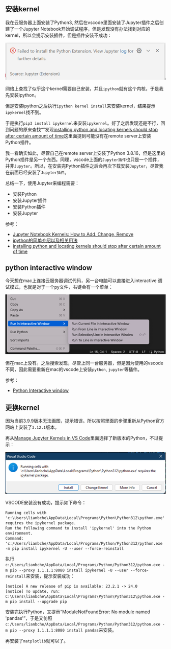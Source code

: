 ## 安装kernel

我在云服务器上面安装了Python3, 然后在vscode里面安装了Jupyter插件之后创建了一个Jupyter Notebook开始调试程序，但是发现没有办法找到对应的kernel，所以会提示安装插件，但是插件安装不成功：

![](./run_error.png)

网络上查找了似乎这个kernel需要自己安装，并且`ipython`就有这个内核，于是我先安装ipython。

但是安装ipython之后执行`ipython kernel install`来安装kernel，结果提示`ipykernel`找不到。

于是执行`pip3 install ipykernel`来安装`ipykernel`。好了之后发现还是不行，回到问题的原来查找“”发现[installing python and locating kernels should stop after certain amount of time](https://github.com/microsoft/vscode-jupyter/issues/10617)这里面提到可能没有在remote server上安装Python插件。

我一看确实如此，尽管自己在remote server上安装了Python 3.8.16，但是这里的Python插件是另一个东西。同理，vscode上面的`Jupyter插件`也只是一个插件，并非`Jupyter`。所以，在安装完Python插件之后会再次下载安装`Jupyter`，尽管我在前面已经安装了`Jupyter插件`。

总结一下，使用Jupyter来编程需要：

- 安装Python
- 安装Jupyter插件
- 安装Python插件
- 安装Jupyter


参考：

- [Jupyter Notebook Kernels: How to Add, Change, Remove](https://queirozf.com/entries/jupyter-kernels-how-to-add-change-remove)
- [ipython的简单介绍以及相关用法](https://zhuanlan.zhihu.com/p/75045335)
- [installing python and locating kernels should stop after certain amount of time](https://github.com/microsoft/vscode-jupyter/issues/10617)

## python interactive window

今天想在mac上连接云服务器调试代码，另一台电脑可以直接进入interactive 调试模式，也就是对于一个py文件，右键会有一个菜单：

![](./interactive_option.png)

但在mac上没有。之后搜索发现，尽管上同一台服务器，但是因为使用的vscode不同，因此需要重新在mac的vscode上安装`python`, `jupyter`等插件。

参考：

- [Python Interactive window](https://code.visualstudio.com/docs/python/jupyter-support-py)

## 更换kernel

因为当前3.9.9版本无法画图，提示错误。所以按照[](https://www.geeksforgeeks.org/how-to-update-python-on-windows/)里面的步骤重新从Python官方网站上安装了`3.12.1`版本。

再从[Manage Jupyter Kernels in VS Code](https://code.visualstudio.com/docs/datascience/jupyter-kernel-management)里面选择了新版本的Python，不过提示：

![](./prompt_install_ipykernel.png)

VSCODE安装没有成功，提示如下命令：

```
Running cells with 'c:\Users\lianbche\AppData\Local\Programs\Python\Python312\python.exe' requires the ipykernel package.
Run the following command to install 'ipykernel' into the Python environment. 
Command: 'c:/Users/lianbche/AppData/Local/Programs/Python/Python312/python.exe -m pip install ipykernel -U --user --force-reinstall
```

执行`c:/Users/lianbche/AppData/Local/Programs/Python/Python312/python.exe -m pip --proxy 1.1.1.1:8080 install ipykernel -U --user --force-reinstall`来安装，提示安装成功：

```
[notice] A new release of pip is available: 23.2.1 -> 24.0
[notice] To update, run: C:\Users\lianbche\AppData\Local\Programs\Python\Python312\python.exe -m pip install --upgrade pip
```

安装完执行Python，又提示“ModuleNotFoundError: No module named 'pandas'”，于是又仿照`c:/Users/lianbche/AppData/Local/Programs/Python/Python312/python.exe -m pip --proxy 1.1.1.1:8080 install pandas`来安装。

再安装了`matplotlib`就可以了。